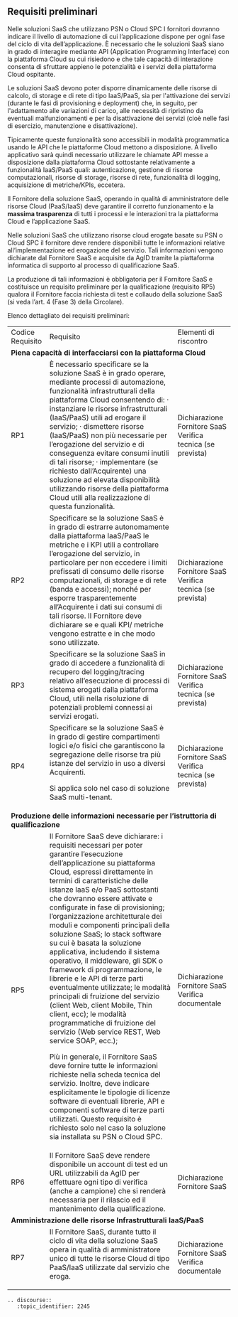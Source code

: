 ## Requisiti preliminari

Nelle soluzioni SaaS che utilizzano PSN o Cloud SPC I fornitori dovranno indicare  il livello di automazione di cui l’applicazione dispone per ogni fase del ciclo di vita dell’applicazione. È necessario che le soluzioni SaaS  siano in grado di interagire mediante API (Application Programming Interface) con la piattaforma Cloud su cui risiedono e che tale capacità di interazione consenta di sfruttare appieno le potenzialità e i servizi della piattaforma Cloud ospitante. 

Le soluzioni SaaS devono poter disporre dinamicamente delle risorse di calcolo, di storage e di rete di tipo IaaS/PaaS, sia per l'attivazione dei servizi (durante le fasi di provisioning e deployment) che, in seguito, per l'adattamento alle variazioni di carico, alle necessità di ripristino da eventuali malfunzionamenti e per la disattivazione dei servizi (cioè nelle fasi di esercizio, manutenzione e disattivazione).

Tipicamente queste funzionalità sono accessibili in modalità programmatica usando le API che le piattaforme Cloud mettono a disposizione. A livello applicativo sarà quindi necessario utilizzare le chiamate API messe a disposizione dalla piattaforma Cloud sottostante relativamente a funzionalità IaaS/PaaS quali: autenticazione, gestione di risorse computazionali, risorse di storage, risorse di rete, funzionalità di logging, acquisizione di metriche/KPIs, eccetera.

Il Fornitore della soluzione SaaS, operando in qualità di amministratore delle risorse Cloud  (PaaS/IaaS) deve garantire il corretto funzionamento e la **massima trasparenza** di tutti i processi e le interazioni tra la piattaforma Cloud e l’applicazione SaaS.

Nelle soluzioni SaaS che utilizzano risorse cloud erogate basate su PSN o Cloud SPC il fornitore deve rendere disponibili tutte le informazioni relative all’implementazione ed erogazione del servizio. Tali informazioni vengono dichiarate dal Fornitore SaaS e acquisite da AgID tramite la piattaforma informatica di supporto al processo di qualificazione SaaS. 

La produzione di tali informazioni è obbligatoria per il Fornitore SaaS e costituisce un requisito preliminare per la qualificazione (requisito RP5) qualora il Fornitore faccia richiesta di test e collaudo della soluzione SaaS (si veda l’art. 4 (Fase 3) della Circolare).

Elenco dettagliato dei requisiti preliminari:

<table>
  <tr>
    <td>Codice Requisito</td>
    <td>Requisito</td>
    <td>Elementi di riscontro</td>
  </tr>
  <tr>
    <td colspan="3"> <strong>Piena capacità di interfacciarsi con la piattaforma Cloud</strong> </td>
  </tr>
  <tr>
    <td>RP1</td>
    <td>È necessario specificare se la soluzione SaaS  è in grado  operare, mediante processi di automazione,   funzionalità infrastrutturali della piattaforma Cloud  consentendo di:
·         instanziare le risorse infrastrutturali (IaaS/PaaS) utili ad erogare il servizio;
·         dismettere risorse (IaaS/PaaS) non più necessarie per l’erogazione del servizio e di conseguenza evitare consumi inutili di tali risorse;
·         implementare (se richiesto dall’Acquirente) una soluzione ad elevata disponibilità utilizzando risorse della piattaforma Cloud utili alla realizzazione di questa funzionalità.
</td>
    <td>Dichiarazione Fornitore SaaS
Verifica tecnica (se prevista)</td>
  </tr>
  <tr>
    <td>RP2</td>
    <td>Specificare se  la soluzione SaaS  è in grado di estrarre autonomamente dalla piattaforma IaaS/PaaS  le metriche e i KPI utili a controllare l’erogazione del servizio, in particolare per non eccedere i limiti prefissati di consumo delle risorse computazionali, di storage e di rete (banda e accessi); nonché per esporre trasparentemente all’Acquirente i dati sui consumi di tali risorse. Il Fornitore deve dichiarare se e  quali KPI/ metriche  vengono estratte e in che modo sono utilizzate.
</td>
    <td>Dichiarazione Fornitore SaaS
Verifica tecnica (se prevista)
 </td>
  </tr>
  <tr>
    <td>RP3</td>
    <td>Specificare se la soluzione SaaS in grado di accedere a funzionalità di recupero del logging/tracing relativo all’esecuzione di processi di sistema erogati dalla piattaforma Cloud, utili  nella risoluzione di potenziali problemi connessi ai servizi erogati.
</td>
    <td>Dichiarazione Fornitore SaaS
Verifica tecnica (se prevista)</td>
  </tr>
  <tr>
    <td>RP4</td>
    <td>Specificare se la soluzione SaaS  è in grado di gestire compartimenti logici e/o fisici che garantiscono  la segregazione delle risorse tra più istanze del servizio in uso a diversi Acquirenti.

Si applica solo nel caso di soluzione SaaS multi-tenant.
</td>
    <td>Dichiarazione Fornitore SaaS
Verifica tecnica (se prevista)</td>
  </tr>
  <tr>
    <td colspan="3"> <strong>Produzione delle informazioni necessarie per l’istruttoria di qualificazione <strong></td>
  </tr>
  <tr>
    <td>RP5</td>
    <td>Il Fornitore SaaS deve dichiarare:
 i requisiti necessari per poter garantire l’esecuzione dell’applicazione su piattaforma Cloud, espressi direttamente in termini di caratteristiche delle istanze IaaS e/o PaaS sottostanti che dovranno essere attivate e configurate in fase di provisioning;
 l’organizzazione architetturale dei moduli e componenti principali della soluzione SaaS;
lo stack software su cui è basata la soluzione applicativa, includendo il sistema operativo, il middleware, gli SDK o framework di programmazione, le librerie e le API di terze parti eventualmente utilizzate;
le modalità principali di fruizione del servizio (client Web, client Mobile, Thin client, ecc);
le modalità programmatiche di fruizione del servizio (Web service REST, Web service SOAP, ecc.);

Più in generale, il Fornitore SaaS deve fornire tutte le informazioni richieste nella scheda tecnica del servizio. Inoltre, deve indicare esplicitamente le tipologie di licenze software di eventuali librerie, API e componenti software di terze parti utilizzati.
Questo requisito è richiesto solo nel caso la soluzione sia installata su PSN o Cloud SPC.</td>
    <td>Dichiarazione Fornitore SaaS
Verifica documentale</td>
  </tr>
  <tr>
    <td>
RP6</td>
    <td>Il Fornitore SaaS deve rendere disponibile un account di test ed un URL utilizzabili da AgID per effettuare ogni tipo di verifica (anche a campione) che si renderà necessaria per il rilascio ed il mantenimento della qualificazione.</td>
    <td>Dichiarazione Fornitore SaaS</td>
  </tr>
  <tr>
    <td colspan="3"> <strong>Amministrazione delle risorse Infrastrutturali  IaaS/PaaS </strong></td>
  </tr>
  <tr>
    <td>


RP7</td>
    <td>Il Fornitore SaaS, durante tutto il ciclo di vita della soluzione SaaS opera in qualità di amministratore unico di tutte le risorse Cloud di tipo PaaS/IaaS utilizzate dal servizio che eroga.
</td>
    <td>Dichiarazione Fornitore SaaS
Verifica documentale</td>
  </tr>
</table>

```eval_rst
.. discourse::
   :topic_identifier: 2245
```
